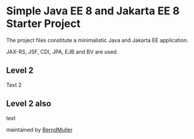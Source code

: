 # Simple Java EE 8 and Jakarta EE 8 Starter Project

The project files constitute a minimalistic Java and Jakarta EE application.

JAX-RS, JSF, CDI, JPA, EJB and BV are used.

## Level 2

Text 2

## Level 2 also

text


maintained by [BerndMuller](https://github.com/BerndMuller)

